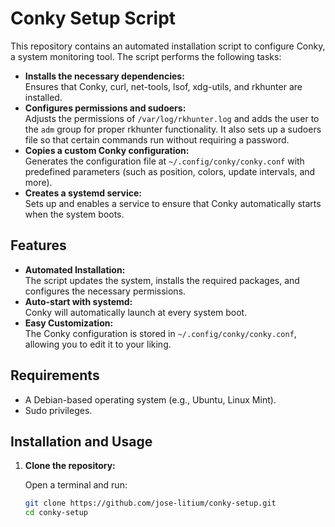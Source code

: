 # Conky Setup Script

This repository contains an automated installation script to configure Conky, a system monitoring tool. The script performs the following tasks:

- **Installs the necessary dependencies:**  
  Ensures that Conky, curl, net-tools, lsof, xdg-utils, and rkhunter are installed.
- **Configures permissions and sudoers:**  
  Adjusts the permissions of `/var/log/rkhunter.log` and adds the user to the `adm` group for proper rkhunter functionality. It also sets up a sudoers file so that certain commands run without requiring a password.
- **Copies a custom Conky configuration:**  
  Generates the configuration file at `~/.config/conky/conky.conf` with predefined parameters (such as position, colors, update intervals, and more).
- **Creates a systemd service:**  
  Sets up and enables a service to ensure that Conky automatically starts when the system boots.

## Features

- **Automated Installation:**  
  The script updates the system, installs the required packages, and configures the necessary permissions.
- **Auto-start with systemd:**  
  Conky will automatically launch at every system boot.
- **Easy Customization:**  
  The Conky configuration is stored in `~/.config/conky/conky.conf`, allowing you to edit it to your liking.

## Requirements

- A Debian-based operating system (e.g., Ubuntu, Linux Mint).
- Sudo privileges.

## Installation and Usage

1. **Clone the repository:**

   Open a terminal and run:
   ```bash
   git clone https://github.com/jose-litium/conky-setup.git
   cd conky-setup
